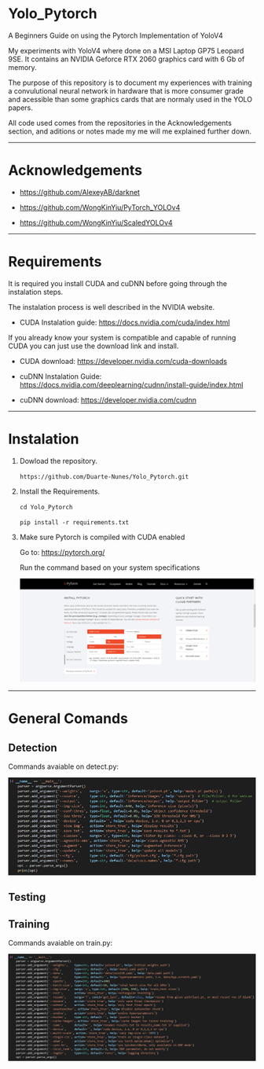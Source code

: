 # Yolo_Pytorch
A Beginners Guide on using the Pytorch Implementation of YoloV4

   My experiments with YoloV4 where done on a MSI Laptop GP75 Leopard 9SE. It contains an NVIDIA Geforce RTX 2060 graphics card with 6 Gb of memory.

   The purpose of this repository is to document my experiences with training a convulutional neural network in hardware that is more consumer grade and acessible than some graphics cards that are normaly used in the YOLO papers.

   All code used comes from the repositories in the Acknowledgements section, and aditions or notes made my me will me explained further down.

---
# Acknowledgements
+ https://github.com/AlexeyAB/darknet

+ https://github.com/WongKinYiu/PyTorch_YOLOv4

+ https://github.com/WongKinYiu/ScaledYOLOv4

---
# Requirements
It is required you install CUDA and cuDNN before going through the instalation steps.

The instalation process is well described in the NVIDIA website.

+ CUDA Instalation guide: https://docs.nvidia.com/cuda/index.html

If you already know your system is compatible and capable of running CUDA you can just use the download link and install.

+ CUDA download: https://developer.nvidia.com/cuda-downloads

+ cuDNN Instalation Guide: https://docs.nvidia.com/deeplearning/cudnn/install-guide/index.html

+ cuDNN download: https://developer.nvidia.com/cudnn

---
# Instalation
1. Dowload the repository.

    `https://github.com/Duarte-Nunes/Yolo_Pytorch.git`
    
2. Install the Requirements.

    `cd Yolo_Pytorch`
    
    `pip install -r requirements.txt`
    
3. Make sure Pytorch is compiled with CUDA enabled
 
    Go to: https://pytorch.org/
    
    Run the command based on your system specifications
    
    ![alt text](https://github.com/Duarte-Nunes/Yolo_Pytorch/blob/main/images/pytorch_website.png "PyTorch Website")
    
---
# General Comands

## Detection

Commands avaiable on detect.py:

![alt text](https://github.com/Duarte-Nunes/Yolo_Pytorch/blob/main/images/detect_commands.png "Detect Commands")


## Testing

## Training

Commands avaiable on train.py:

![alt text](https://github.com/Duarte-Nunes/Yolo_Pytorch/blob/main/images/train_commands.png "Detect Commands")

    
